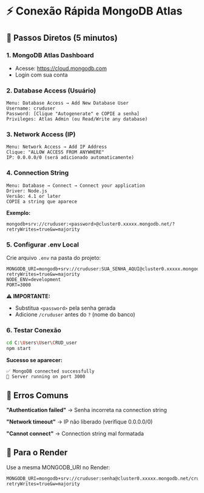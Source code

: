 # ⚡ Conexão Rápida MongoDB Atlas

## 🎯 Passos Diretos (5 minutos)

### 1. MongoDB Atlas Dashboard
- Acesse: https://cloud.mongodb.com
- Login com sua conta

### 2. Database Access (Usuário)
```
Menu: Database Access → Add New Database User
Username: cruduser
Password: [Clique "Autogenerate" e COPIE a senha]
Privileges: Atlas Admin (ou Read/Write any database)
```

### 3. Network Access (IP)
```
Menu: Network Access → Add IP Address
Clique: "ALLOW ACCESS FROM ANYWHERE"
IP: 0.0.0.0/0 (será adicionado automaticamente)
```

### 4. Connection String
```
Menu: Database → Connect → Connect your application
Driver: Node.js
Versão: 4.1 or later
COPIE a string que aparece
```

**Exemplo:**
```
mongodb+srv://cruduser:<password>@cluster0.xxxxx.mongodb.net/?retryWrites=true&w=majority
```

### 5. Configurar .env Local
Crie arquivo `.env` na pasta do projeto:
```env
MONGODB_URI=mongodb+srv://cruduser:SUA_SENHA_AQUI@cluster0.xxxxx.mongodb.net/cruduser?retryWrites=true&w=majority
NODE_ENV=development
PORT=3000
```

**⚠️ IMPORTANTE:**
- Substitua `<password>` pela senha gerada
- Adicione `/cruduser` antes do `?` (nome do banco)

### 6. Testar Conexão
```bash
cd C:\Users\User\CRUD_user
npm start
```

**Sucesso se aparecer:**
```
✅ MongoDB connected successfully
🚀 Server running on port 3000
```

## 🚨 Erros Comuns

**"Authentication failed"**
→ Senha incorreta na connection string

**"Network timeout"** 
→ IP não liberado (verifique 0.0.0.0/0)

**"Cannot connect"**
→ Connection string mal formatada

## 🎯 Para o Render
Use a mesma MONGODB_URI no Render:
```
MONGODB_URI=mongodb+srv://cruduser:senha@cluster0.xxxxx.mongodb.net/cruduser?retryWrites=true&w=majority
```
